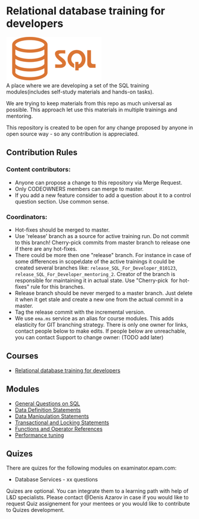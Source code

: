 # Relational database training for developers
<img src="materials/images/Sql_data_base_with_logo.png" alt="sql logo" width="256">

<br>
A place where we are developing a set of the SQL training modules(includes self-study materials and hands-on tasks).

We are trying to keep materials from this repo as much universal as possible. This approach let use this materials in multiple trainings and mentoring.

This repository is created to be open for any change proposed by anyone in open source way - so any contribution is appreciated.

## Contribution Rules

### Content contributors:
- Anyone can propose a change to this repository via Merge Request.
- Only CODEOWNERS members can merge to master.
- If you add a new feature consider to add a question about it to a control question section. Use common sense.

### Coordinators:
- Hot-fixes should be merged to master.
- Use 'release' branch as a source for active training run. Do not commit to this branch! Cherry-pick commits from master branch to release one if there are any hot-fixes.
- There could be more then one "release" branch. For instance in case of some differences in scope\date of the active trainings it could be created several branches like: `release_SQL_For_Developer_010123`, `release_SQL_For_Developer_mentoring_2`. Creator of the branch is responsible for maintaining it in actual state. Use "Cherry-pick  for hot-fixes" rule for this branches.
- Release branch should be never merged to a master branch. Just delete it when it get stale and create a new one from the actual commit in a master.
- Tag the release commit with the incremental version.
- We use `ema.ms` service as an alias for course modules. This adds elasticity for GIT branching strategy.
  There is only one owner for links, contact people below to make edits. If people below are unreachable, you can contact Support to change owner: (TODO add later)

## Courses

- [Relational database training for developers](courses/rdb_for_developer/README.md)

## Modules
- [General Questions on SQL](courses/rdb_for_developer/topic1/README.md)
- [Data Definition Statements](courses/rdb_for_developer/topic2/README.md)
- [Data Manipulation Statements](courses/rdb_for_developer/topic3/README.md)
- [Transactional and Locking Statements](courses/rdb_for_developer/topic4/README.md)
- [Functions and Operator References](courses/rdb_for_developer/topic5/README.md)
- [Performance tuning](courses/rdb_for_developer/topic6/README.md)


## Quizes
There are quizes for the following modules on examinator.epam.com:

- Database Services - xx questions

Quizes are optional. You can integrate them to a learning path with help of L&D specialists.
Please contact @Denis Azarov in case if you would like to request Quiz assignement for your mentees or you would like to contribute to Quizes development.